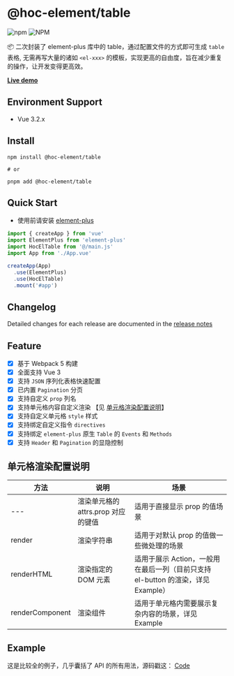 # @hoc-element/table

![npm](https://img.shields.io/npm/v/@hoc-element/table)  ![NPM](https://img.shields.io/npm/l/@hoc-element/table)

📦 二次封装了 element-plus 库中的 table，通过配置文件的方式即可生成 `table` 表格, 无需再写大量的诸如 `<el-xxx>` 的模板，实现更高的自由度，旨在减少重复的操作，让开发变得更高效。

**[Live demo](https://pdsuwwz.github.io/hoc-element-table)** 

## Environment Support

* Vue 3.2.x

## Install

```shell
npm install @hoc-element/table

# or

pnpm add @hoc-element/table
```

## Quick Start

* 使用前请安装 [element-plus](https://www.npmjs.com/package/element-plus)

```js
import { createApp } from 'vue'
import ElementPlus from 'element-plus'
import HocElTable from '@/main.js'
import App from './App.vue'

createApp(App)
  .use(ElementPlus)
  .use(HocElTable)
  .mount('#app')

```

## Changelog

Detailed changes for each release are documented in the [release notes](https://github.com/pdsuwwz/hoc-element-table/releases)

## Feature

- [x] 基于 Webpack 5 构建
- [x] 全面支持 Vue 3
- [x] 支持 `JSON` 序列化表格快速配置
- [x] 已内置 `Pagination` 分页
- [x] 支持自定义 `prop` 列名
- [x] 支持单元格内容自定义渲染 【见 [单元格渲染配置说明](#单元格渲染配置说明)】
- [x] 支持自定义单元格 `style` 样式
- [x] 支持绑定自定义指令 `directives`
- [x] 支持绑定 `element-plus` 原生 `Table` 的 `Events` 和 `Methods`
- [x] 支持 `Header` 和 `Pagination` 的显隐控制

## 单元格渲染配置说明

| 方法 | 说明 | 场景 |
| -------- | -------- | -------- |
| --- | 渲染单元格的 attrs.prop 对应的键值 | 适用于直接显示 prop 的值场景 |
| render | 渲染字符串 | 适用于对默认 prop 的值做一些微处理的场景 |
| renderHTML | 渲染指定的 DOM 元素 | 适用于展示 Action，一般用在最后一列（目前只支持 el-button 的渲染，详见 Example） |
| renderComponent | 渲染组件 | 适用于单元格内需要展示复杂内容的场景，详见 Example |

## Example

这是比较全的例子，几乎囊括了 API 的所有用法，源码戳这： [Code](https://github.com/pdsuwwz/hoc-element-table/tree/main/example/src/components/table-list.vue)
